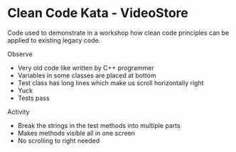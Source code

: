 # Clean Code Kata - VideoStore

Code used to demonstrate in a workshop how clean code principles can be
applied to existing legacy code.

Observe

- Very old code like written by C++ programmer
- Variables in some classes are placed at bottom
- Test class has long lines which make us scroll horizontally right
- Yuck
- Tests pass

Activity

- Break the strings in the test methods into multiple parts
- Makes methods visible all in one screen 
- No scrolling to right needed

